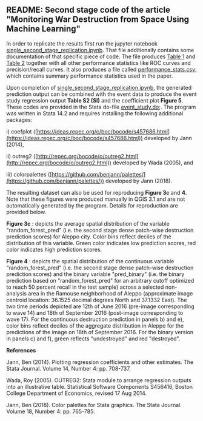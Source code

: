## README: Second stage code of the article &quot;Monitoring War Destruction from Space Using Machine Learning&quot;

In order to replicate the results first run the jupyter notebook [single_second_stage_replication.ipynb](single_second_stage_replication.ipynb). That file additionally contains some documentation of that specific piece of code. The file produces [Table 1](table1.xls) and [Table 2](table2.xls) together with all other performance statistics like ROC curves and precision/recall curves. It also produces a file called [performance_stats.csv](performance_stats.csv); which contains summary performance statistics used in the paper.

Upon completion of [single_second_stage_replication.ipynb](single_second_stage_replication.ipynb), the generated prediction output can be combined with the event data to produce the event study regression output **Table S2 (SI)** and the coefficient plot **Figure 5**. These codes are provided in the Stata do-file [event_study.do](event_study.do);. The program was written in Stata 14.2 and requires installing the following additional packages:

i) coefplot ([https://ideas.repec.org/c/boc/bocode/s457686.html](https://ideas.repec.org/c/boc/bocode/s457686.html)) developed by Jann (2014),

ii) outreg2 ([http://repec.org/bocode/o/outreg2.html](http://repec.org/bocode/o/outreg2.html)) developed by Wada (2005), and

iii) colorpalettes ([https://github.com/benjann/palettes/](https://github.com/benjann/palettes/)) developed by Jann (2018).

The resulting dataset can also be used for reproducing **Figure 3c** and **4**. Note that these figures were produced manually in QGIS 3.1 and are not automatically generated by the program. Details for reproduction are provided below.

**Figure 3c** : depicts the average spatial distribution of the variable &quot;random\_forest\_pred&quot; (i.e. the second stage dense patch-wise destruction prediction scores) for Aleppo city. Color bins reflect deciles of the distribution of this variable. Green color indicates low prediction scores, red color indicates high prediction scores.

**Figure 4** : depicts the spatial distribution of the continuous variable &quot;random\_forest\_pred&quot; (i.e. the second stage dense patch-wise destruction prediction scores) and the binary variable &quot;pred\_binary&quot; (i.e. the binary prediction based on &quot;random\_forest\_pred&quot; for an arbitrary cutoff optimized to reach 50 percent recall in the test sample) across a selected non-analysis area in the Ramouse neighborhood of Aleppo (approximate image centroid location: 36.1525 decimal degrees North and 37.1332 East). The two time periods depicted are 12th of June 2016 (pre-image corresponding to wave 14) and 18th of September 2016 (post-image corresponding to wave 17). For the continuous destruction prediction in panels b) and e), color bins reflect deciles of the aggregate distribution in Aleppo for the predictions of the image on 18th of September 2016. For the binary version in panels c) and f), green reflects &quot;undestroyed&quot; and red &quot;destroyed&quot;.

**References**

Jann, Ben (2014). Plotting regression coefficients and other estimates. The Stata Journal. Volume 14, Number 4: pp. 708-737.

Wada, Roy (2005). OUTREG2: Stata module to arrange regression outputs into an illustrative table. Statistical Software Components S456416, Boston College Department of Economics, revised 17 Aug 2014.

Jann, Ben (2018). Color palettes for Stata graphics. The Stata Journal. Volume 18, Number 4: pp. 765-785.
